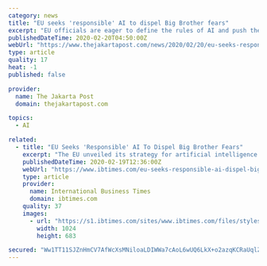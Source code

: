 ```yaml
---
category: news
title: "EU seeks 'responsible' AI to dispel Big Brother fears"
excerpt: "EU officials are eager to define the rules of AI and push their champions, acknowledging that Europe and its companies ... For now, they said existing legislation already limits its uses, but the bloc will start a debate on the topic to determine where European citizens would accept it."
publishedDateTime: 2020-02-20T04:50:00Z
webUrl: "https://www.thejakartapost.com/news/2020/02/20/eu-seeks-responsible-ai-to-dispel-big-brother-fears.html"
type: article
quality: 17
heat: -1
published: false

provider:
  name: The Jakarta Post
  domain: thejakartapost.com

topics:
  - AI

related:
  - title: "EU Seeks 'Responsible' AI To Dispel Big Brother Fears"
    excerpt: "The EU unveiled its strategy for artificial intelligence on Wednesday as Europe jumps to catch up to the US and China and dispel fears of Big Brother control. From household robots to facial recognition,"
    publishedDateTime: 2020-02-19T12:36:00Z
    webUrl: "https://www.ibtimes.com/eu-seeks-responsible-ai-dispel-big-brother-fears-2925018"
    type: article
    provider:
      name: International Business Times
      domain: ibtimes.com
    quality: 37
    images:
      - url: "https://s1.ibtimes.com/sites/www.ibtimes.com/files/styles/full/public/2020/02/19/the-eu-recognises-it-missed-the-internet-revolution.jpg"
        width: 1024
        height: 683

secured: "Ww1TT11SJZnHmCV7AfWcXsMNiloaLDIWWa7cAoL6wUQ6LkX+o2azqKCRaUqlZyrqt2cLuh+ZzVHFkdgihnymFWnKO1ZrsTJtCxPk+91ycTZAr8bSbq09txELVCfnOvtIJh6g3Yee0FIzUqPlvRv5q4nmmlKrRfdjAegGPiLWzXpqCnAyRyFX8NRIJpxoc4XbbDgWBcxA8AN+h/R/BGi8nWxpvs9ZcskgGyf1vctSvrZ8x+ZmozK/All1OripaThw32pyrrRvydfR3hFLLoVB1IE0luIslRpXpDN72DTm1pPgNH0mC1lxfrfnF3gw5oxliWOKkqtvTcQ22Y0Yqb4MP0hKN0ZPL+pYdJDl6qjLG7Wc9J8ODTy50xBkJoe/8pUQgHxBs/SN0Ly3KNiOofJDioUvn1krA/BS4H4UYN8hFlLlKBHjfOV4/Xfm4qTv6wFQCg/DYfLhLzCkkqpEEheRU7gH17c8DdhPHoF/s9Gn7fE=;FMl70Vya9o2BjiRPIjWb3w=="
---
```



